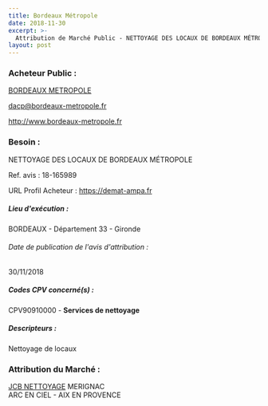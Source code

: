 ```yaml
---
title: Bordeaux Métropole
date: 2018-11-30
excerpt: >-
  Attribution de Marché Public - NETTOYAGE DES LOCAUX DE BORDEAUX MÉTROPOLE
layout: post
---
```


### Acheteur Public : 
<a href="/acheteur-137/siren-243300316"> BORDEAUX METROPOLE</a><br/>



dacp@bordeaux-metropole.fr


http://www.bordeaux-metropole.fr
### Besoin :

NETTOYAGE DES LOCAUX DE BORDEAUX MÉTROPOLE

Ref. avis : 18-165989

URL Profil Acheteur : https://demat-ampa.fr

##### Lieu d'exécution :

BORDEAUX - Département 33 - Gironde

###### Date de publication de l'avis d'attribution : 
30/11/2018

##### Codes CPV concerné(s) :
CPV90910000 - **Services de nettoyage** <br/>

##### Descripteurs :
Nettoyage de locaux <br/>

### Attribution du Marché :
<a href="/entreprise-562/siren-449441708"> JCB NETTOYAGE</a>      MERIGNAC <br/>
ARC EN CIEL -   AIX EN PROVENCE <br/>

